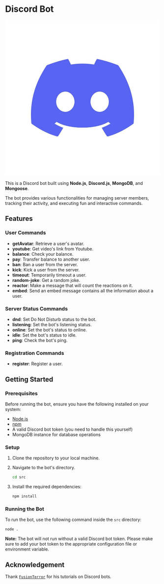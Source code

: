 # Discord Bot

<p align="center">
  <img src="./imgs/discord-logo-icon-editorial-free-vector.jpg" alt="Discord Logo" />
</p>

This is a Discord bot built using **Node.js**, **Discord.js**, **MongoDB**, and **Mongoose**.

The bot provides various functionalities for managing server members, tracking their activity, and executing fun and interactive commands.

## Features

### User Commands
- **getAvatar**: Retrieve a user's avatar.
- **youtube**: Get video's link from Youtube.
- **balance**: Check your balance.
- **pay**: Transfer balance to another user.
- **ban**: Ban a user from the server.
- **kick**: Kick a user from the server.
- **timeout**: Temporarily timeout a user.
- **random-joke**: Get a random joke.
- **reactor**: Make a message that will count the reactions on it.
- **embed**: Send an embed message contains all the information about a user.

### Server Status Commands
- **dnd**: Set Do Not Disturb status to the bot.
- **listening**: Set the bot's listening status.
- **online**: Set the bot's status to online.
- **idle**: Set the bot's status to idle.
- **ping**: Check the bot's ping.

### Registration Commands
- **register**: Register a user.

## Getting Started

### Prerequisites

Before running the bot, ensure you have the following installed on your system:
- [Node.js](https://nodejs.org/)
- [npm](https://www.npmjs.com/)
- A valid Discord bot token (you need to handle this yourself)
- MongoDB instance for database operations

### Setup

1. Clone the repository to your local machine.
2. Navigate to the bot's directory.

   ```bash
   cd src
   ```

3. Install the required dependencies:

   ```bash
   npm install
   ```

### Running the Bot

To run the bot, use the following command inside the `src` directory:

```bash
node .
```

**Note:** The bot will not run without a valid Discord bot token. Please make sure to add your bot token to the appropriate configuration file or environment variable.

## Acknowledgement

Thank [`FusionTerror`](https://www.youtube.com/@FusionTerror) for his tutorials on Discord bots.
